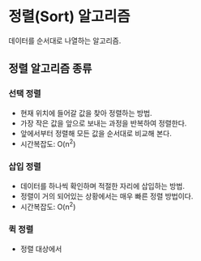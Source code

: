 # 정렬(Sort) 알고리즘
데이터를 순서대로 나열하는 알고리즘.

## 정렬 알고리즘 종류

### 선택 정렬
* 현재 위치에 들어갈 값을 찾아 정렬하는 방법.
* 가장 작은 값을 앞으로 보내는 과정을 반복하여 정렬한다.
* 앞에서부터 정렬해 모든 값을 순서대로 비교해 본다.
* 시간복잡도: O(n<sup>2</sup>)

### 삽입 정렬
* 데이터를 하나씩 확인하며 적절한 자리에 삽입하는 방법.
* 정렬이 거의 되어있는 상황에서는 매우 빠른 정렬 방법이다.
* 시간복잡도: O(n<sup>2</sup>)

### 퀵 정렬
* 정렬 대상에서 